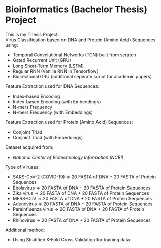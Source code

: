 # Bioinformatics (Bachelor Thesis) Project
This is my Thesis Project:<br>
Virus Classification based on DNA and Protein (Amino Acid) Sequences using:
- Temporal Convolutional Networks (TCN) built from scratch
- Gated Recurrent Unit (GRU)
- Long Short-Term Memory (LSTM)
- Regular RNN (Vanilla RNN in Tensorflow)
- Bidirectional GRU (additional seperate script for academic papers)

Feature Extraction used for DNA Sequences:<br>
- Index-based Encoding
- Index-based Encoding (with Embeddings)
- N-mers Frequency
- N-mers Frequency (with Embeddings)


Feature Extraction used for Protein (Amino Acid) Sequences:<br>
- Conjoint Triad
- Conjoint Triad (with Embeddings)


Dataset acquired from:<br>
- <i>National Center of Biotechnology Information (NCBI)</i>

Type of Viruses:<br>
- SARS-CoV-2 (COVID-19) => 20 FASTA of DNA + 20 FASTA of Protein Sequences
- Ebolavirus  => 20 FASTA of DNA + 20 FASTA of Protein Sequences
- Zika virus  => 20 FASTA of DNA + 20 FASTA of Protein Sequences
- MERS-CoV  => 20 FASTA of DNA + 20 FASTA of Protein Sequences
- Adenovirus  => 20 FASTA of DNA + 20 FASTA of Protein Sequences
- Parainfluenza virus  => 20 FASTA of DNA + 20 FASTA of Protein Sequences
- Rhinovirus  => 20 FASTA of DNA + 20 FASTA of Protein Sequences


Additional method:<br>
- Using Stratified K-Fold Cross Validation for training data
